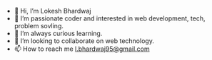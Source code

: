 - 👋 Hi, I’m Lokesh Bhardwaj
- 👀 I’m passionate coder and interested in web development, tech, problem sovling.
- 🌱 I’m always curious learning.
- 💞️ I’m looking to collaborate on web technology.
- 📫 How to reach me l.bhardwaj95@gmail.com

<!---
lokeshbhardwaj20/lokeshbhardwaj20 is a ✨ special ✨ repository because its `README.md` (this file) appears on your GitHub profile.
You can click the Preview link to take a look at your changes.
--->
